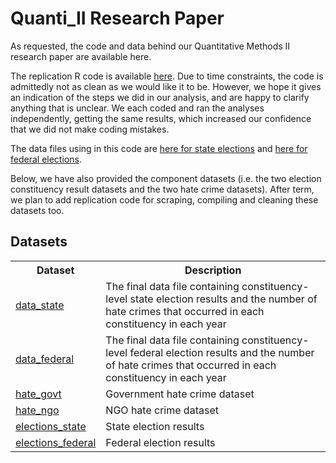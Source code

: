 <h1>Quanti_II Research Paper</h1>
<p>As requested, the code and data behind our Quantitative Methods II research paper are available here.</p>
<p>The replication R code is available <a href="https://github.com/Android022/QuantiII/blob/main/replication_code.qmd">here</a>. Due to time constraints, the code is admittedly not as clean as we would like it to be. However, we hope it gives an indication of the steps we did in our analysis, and are happy to clarify anything that is unclear. We each coded and ran the analyses independently, getting the same results, which increased our confidence that we did not make coding mistakes. </p>
<p>The data files using in this code are <a href="https://github.com/Android022/QuantiII/blob/main/data_state.csv">here for state elections</a> and <a href="https://github.com/Android022/QuantiII/blob/main/data_federal.csv">here for federal elections</a>. </p>
<p>Below, we have also provided the component datasets (i.e. the two election constituency result datasets and the two hate crime datasets). After term, we plan to add replication code for scraping, compiling and cleaning these datasets too.</p>

<h2>Datasets</h2>

<table>
  <tr>
    <th>Dataset</th>
    <th>Description</th>
  </tr>
  <tr>
    <td><a href="https://github.com/Android022/QuantiII/blob/main/data_state.csv">data_state</a></td>
    <td>The final data file containing constituency-level state election results and the number of hate crimes that occurred in each constituency in each year</td>
  </tr>
  <tr>
    <td><a href="https://github.com/Android022/QuantiII/blob/main/data_federal.csv">data_federal</a></td>
    <td>The final data file containing constituency-level federal election results and the number of hate crimes that occurred in each constituency in each year</td>
  </tr>
  <tr>
    <td><a href="https://github.com/Android022/QuantiII/blob/main/hate_govt.csv">hate_govt</a></td>
    <td>Government hate crime dataset</td>
  </tr>
  <tr>
    <td><a href="https://github.com/Android022/QuantiII/blob/main/hate_ngo.csv">hate_ngo</a></td>
    <td>NGO hate crime dataset</td>
  </tr>
  <tr>
    <td><a href="https://github.com/Android022/QuantiII/blob/main/elections_state.csv">elections_state</a></td>
    <td>State election results</td>
  </tr>
  <tr>
    <td><a href="https://github.com/Android022/QuantiII/blob/main/elections_federal.csv">elections_federal</a></td>
    <td>Federal election results</td>
  </tr>
</table>

</body>
</html>
